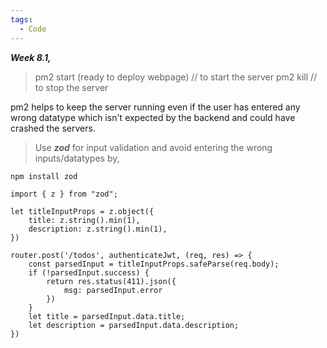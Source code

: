 ```yaml
---
tags:
  - Code
---
```

***Week 8.1,***

> pm2 start (ready to deploy webpage)   // to start the server
> pm2 kill               // to stop the server

 pm2 helps to keep the server running even if the user has entered any wrong datatype which isn't expected by the backend and could have crashed the servers.

> Use  ***zod***  for input validation and avoid entering the wrong inputs/datatypes by,
```
npm install zod

import { z } from "zod";

let titleInputProps = z.object({
	title: z.string().min(1),
	description: z.string().min(1),
})

router.post('/todos', authenticateJwt, (req, res) => {
	const parsedInput = titleInputProps.safeParse(req.body);
	if (!parsedInput.success) {
		return res.status(411).json({
			msg: parsedInput.error
		})
	}
	let title = parsedInput.data.title;
	let description = parsedInput.data.description;
})

```
